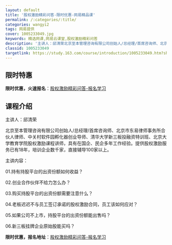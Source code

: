 ```yaml
---
layout: default
title: '股权激励精彩问答-限时优惠-网易精品课'
permalink: /:categories/:title/
categories: wangyi2
tags: 网易提供
cover: 1005233049.jpg
keywords: 精选网课,网易云课堂,股权激励精彩问答
description: '主讲人：邱清荣北京至本管理咨询有限公司创始人/总经理/首席咨询师、北京市东易律师事务所合伙人律师、中关村软件园孵化器创业'
classid: 1005233049
targetlink: https://study.163.com/course/introduction/1005233049.htm?share=1&shareId=1025206652&utm_campaign=share&utm_medium=iphoneShare&utm_source=&utm_u=1025206652
---
```


## 限时特惠

**限时优惠，火速报名**：[股权激励精彩问答-报名学习](https://study.163.com/course/introduction/1005233049.htm?share=1&shareId=1025206652&utm_campaign=share&utm_medium=iphoneShare&utm_source=&utm_u=1025206652)

## 课程介绍

主讲人：邱清荣

北京至本管理咨询有限公司创始人/总经理/首席咨询师、北京市东易律师事务所合伙人律师、中关村软件园孵化器创业导师、清华大学新三板投融资特训班、北京大学教育学院股权激励课程讲师，具有在国企、民企多年工作经验。提供股权激励服务已有18年，培训企业数千家，直接辅导100家以上。

主讲内容：

01.持有持股平台的出资份额如何收益？

02.创业合作伙伴不给力怎么办？

03.购买持股平台的出资份额需要注意什么？

04.老板迟迟不与员工签订承诺的股权激励合同，员工该如何应对？

05.如果公司不上市，持股平台的出资份额能出售吗？

06.新三板挂牌企业原始股能买吗？

**限时优惠，报名地址**：[股权激励精彩问答-报名学习](https://study.163.com/course/introduction/1005233049.htm?share=1&shareId=1025206652&utm_campaign=share&utm_medium=iphoneShare&utm_source=&utm_u=1025206652)

